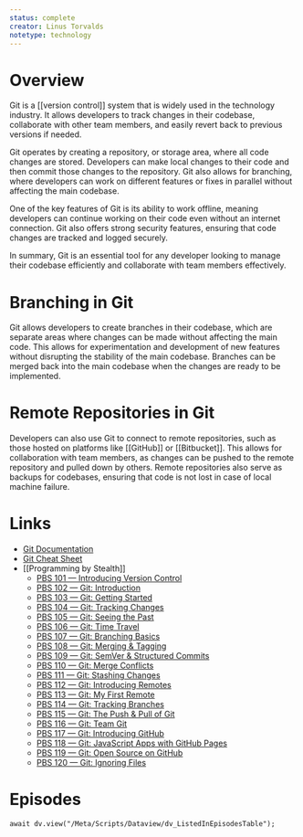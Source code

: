 ```yaml
---
status: complete
creator: Linus Torvalds
notetype: technology
---
```

# Overview
Git is a [[version control]] system that is widely used in the technology industry. It allows developers to track changes in their codebase, collaborate with other team members, and easily revert back to previous versions if needed. 

Git operates by creating a repository, or storage area, where all code changes are stored. Developers can make local changes to their code and then commit those changes to the repository. Git also allows for branching, where developers can work on different features or fixes in parallel without affecting the main codebase.

One of the key features of Git is its ability to work offline, meaning developers can continue working on their code even without an internet connection. Git also offers strong security features, ensuring that code changes are tracked and logged securely.

In summary, Git is an essential tool for any developer looking to manage their codebase efficiently and collaborate with team members effectively. 

# Branching in Git
Git allows developers to create branches in their codebase, which are separate areas where changes can be made without affecting the main code. This allows for experimentation and development of new features without disrupting the stability of the main codebase. Branches can be merged back into the main codebase when the changes are ready to be implemented.

# Remote Repositories in Git
Developers can also use Git to connect to remote repositories, such as those hosted on platforms like [[GitHub]] or [[Bitbucket]]. This allows for collaboration with team members, as changes can be pushed to the remote repository and pulled down by others. Remote repositories also serve as backups for codebases, ensuring that code is not lost in case of local machine failure.

# Links
- [Git Documentation](https://git-scm.com/docs/git)
- [Git Cheat Sheet](https://education.github.com/git-cheat-sheet-education.pdf)
- [[Programming by Stealth]]
	- [PBS 101 — Introducing Version Control](https://pbs.bartificer.net/pbs101)
	- [PBS 102 — Git: Introduction](https://pbs.bartificer.net/pbs102)
	- [PBS 103 — Git: Getting Started](https://pbs.bartificer.net/pbs103)
	- [PBS 104 — Git: Tracking Changes](https://pbs.bartificer.net/pbs104)
	- [PBS 105 — Git: Seeing the Past](https://pbs.bartificer.net/pbs105)
	- [PBS 106 — Git: Time Travel](https://pbs.bartificer.net/pbs106)
	- [PBS 107 — Git: Branching Basics](https://pbs.bartificer.net/pbs107)
	- [PBS 108 — Git: Merging & Tagging](https://pbs.bartificer.net/pbs108)
	- [PBS 109 — Git: SemVer & Structured Commits](https://pbs.bartificer.net/pbs109)
	- [PBS 110 — Git: Merge Conflicts](https://pbs.bartificer.net/pbs110)
	- [PBS 111 — Git: Stashing Changes](https://pbs.bartificer.net/pbs111)
	- [PBS 112 — Git: Introducing Remotes](https://pbs.bartificer.net/pbs112)
	- [PBS 113 — Git: My First Remote](https://pbs.bartificer.net/pbs113)
	- [PBS 114 — Git: Tracking Branches](https://pbs.bartificer.net/pbs114)
	- [PBS 115 — Git: The Push & Pull of Git](https://pbs.bartificer.net/pbs115)
	- [PBS 116 — Git: Team Git](https://pbs.bartificer.net/pbs116)
	- [PBS 117 — Git: Introducing GitHub](https://pbs.bartificer.net/pbs117)
	- [PBS 118 — Git: JavaScript Apps with GitHub Pages](https://pbs.bartificer.net/pbs118)
	- [PBS 119 — Git: Open Source on GitHub](https://pbs.bartificer.net/pbs119)
	- [PBS 120 — Git: Ignoring Files](https://pbs.bartificer.net/pbs120)

# Episodes
```dataviewjs
await dv.view("/Meta/Scripts/Dataview/dv_ListedInEpisodesTable");
```
